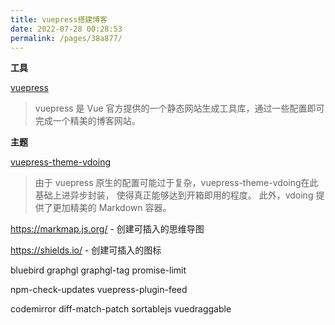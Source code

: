 ```yaml
---
title: vuepress搭建博客
date: 2022-07-28 00:28:53
permalink: /pages/38a877/
---
```


**工具**

[vuepress](https://vuepress.vuejs.org/zh/)

> vuepress 是 Vue 官方提供的一个静态网站生成工具库，通过一些配置即可完成一个精美的博客网站。

**主题**

[vuepress-theme-vdoing](https://doc.xugaoyi.com/)

> 由于 vuepress 原生的配置可能过于复杂，vuepress-theme-vdoing在此基础上进异步封装，
> 使得真正能够达到开箱即用的程度。 此外，vdoing 提供了更加精美的 Markdown 容器。


<https://markmap.js.org/> - 创建可插入的思维导图

<https://shields.io/> - 创建可插入的图标

bluebird graphgl graphgl-tag promise-limit

npm-check-updates vuepress-plugin-feed

codemirror diff-match-patch sortablejs vuedraggable